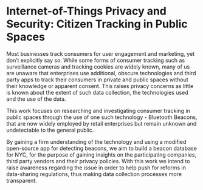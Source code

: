 # Internet-of-Things Privacy and Security: Citizen Tracking in Public Spaces

Most businesses track consumers for user engagement and marketing, yet don’t explicitly say so. While some forms of consumer tracking such as surveillance cameras and tracking cookies are widely known, many of us are unaware that enterprises use additional, obscure technologies and third party apps to track their consumers in private and public spaces without their knowledge or apparent consent. This raises privacy concerns as little is known about the extent of such data collection, the technologies used and the use of the data. 

This work focuses on researching and investigating consumer tracking in public spaces through the use of one such technology - Bluetooth Beacons, that are now widely employed by retail enterprises but remain unknown and undetectable to the general public. 

By gaining a firm understanding of the technology and using a modified open-source app for detecting beacons, we aim to build a beacon database for NYC, for the purpose of gaining insights on the participating companies, third party vendors and their privacy policies. With this work we intend to raise awareness regarding the issue in order to help push for reforms in data-sharing regulations, thus making data collection processes more transparent.
